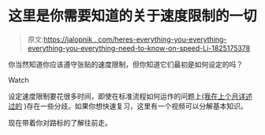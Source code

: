# 这里是你需要知道的关于速度限制的一切

> 原文:[https://jalopnik . com/heres-everything-you-everything-everything-you-everything-need-to-know-on-speed-Li-1825175378](https://jalopnik.com/heres-everything-you-ever-needed-to-know-about-speed-li-1825175378)

你当然知道你应该遵守张贴的速度限制，但你知道它们最初是如何设定的吗？

Watch

设定速度限制要花很多时间，即使在标准流程如何运作的问题上[(我在上个月详述过的](https://jalopnik.com/heres-how-speed-limits-are-set-1823402678#_ga=2.262375368.552902183.1523455826-427793550.1518120488) )存在一些分歧。如果你想快速复习，这里有一个视频可以分解基本知识。

现在带着你对路标的了解往前走。